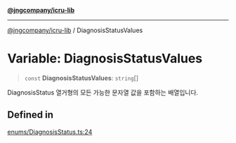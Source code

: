 [**@jngcompany/icru-lib**](../README.md)

***

[@jngcompany/icru-lib](../globals.md) / DiagnosisStatusValues

# Variable: DiagnosisStatusValues

> `const` **DiagnosisStatusValues**: `string`[]

DiagnosisStatus 열거형의 모든 가능한 문자열 값을 포함하는 배열입니다.

## Defined in

[enums/DiagnosisStatus.ts:24](https://github.com/jngcompany/icru-lib/blob/d5809ceca7cec295ab2df61cd05dc96c0f11bd66/src/enums/DiagnosisStatus.ts#L24)
